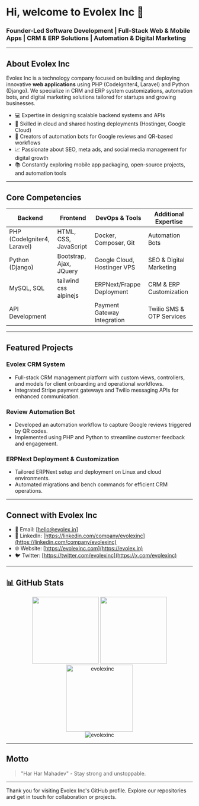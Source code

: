 # Hi, welcome to Evolex Inc 👋

### Founder-Led Software Development | Full-Stack Web & Mobile Apps | CRM & ERP Solutions | Automation & Digital Marketing

---

## About Evolex Inc
Evolex Inc is a technology company focused on building and deploying innovative **web applications** using PHP (CodeIgniter4, Laravel) and Python (Django). We specialize in CRM and ERP system customizations, automation bots, and digital marketing solutions tailored for startups and growing businesses.

- 💻 Expertise in designing scalable backend systems and APIs
- 🚀 Skilled in cloud and shared hosting deployments (Hostinger, Google Cloud)
- 🤖 Creators of automation bots for Google reviews and QR-based workflows
- 📈 Passionate about SEO, meta ads, and social media management for digital growth
- 📚 Constantly exploring mobile app packaging, open-source projects, and automation tools

---

## Core Competencies

| Backend                      | Frontend                    | DevOps & Tools                  | Additional Expertise            |
|------------------------------|-----------------------------|---------------------------------|---------------------------------|
| PHP (CodeIgniter4, Laravel)  | HTML, CSS, JavaScript       | Docker, Composer, Git           | Automation Bots                 |
| Python (Django)              | Bootstrap, Ajax, JQuery     | Google Cloud, Hostinger VPS     | SEO & Digital Marketing         |
| MySQL, SQL                   |  tailwind css alpinejs      | ERPNext/Frappe Deployment       | CRM & ERP Customization         |
| API Development              |                             | Payment Gateway Integration     | Twilio SMS & OTP Services       |

---

## Featured Projects

### Evolex CRM System
- Full-stack CRM management platform with custom views, controllers, and models for client onboarding and operational workflows.
- Integrated Stripe payment gateways and Twilio messaging APIs for enhanced communication.

### Review Automation Bot
- Developed an automation workflow to capture Google reviews triggered by QR codes.
- Implemented using PHP and Python to streamline customer feedback and engagement.

### ERPNext Deployment & Customization
- Tailored ERPNext setup and deployment on Linux and cloud environments.
- Automated migrations and bench commands for efficient CRM operations.

---

## Connect with Evolex Inc

- 📧 Email: [hello@evolex.in]
- 💼 LinkedIn: [https://linkedin.com/company/evolexinc](https://linkedin.com/company/evolexinc)
- 🌐 Website: [https://evolexinc.com](https://evolex.in)
- 🐦 Twitter: [https://twitter.com/evolexinc](https://x.com/evolexinc)

---
## 📊 GitHub Stats
<div align="center">
  <img height="180em" src="https://github-readme-stats.vercel.app/api?username=evolexinc&show_icons=true&theme=radical&count_private=true&include_all_commits=true" />
  <img height="180em" src="https://github-readme-stats.vercel.app/api/top-langs/?username=evolexinc&layout=compact&theme=radical" />
</div>

<div align="center">
  <img height="180em" src="https://github-readme-streak-stats.herokuapp.com/?user=evolexinc&theme=radical&hide_border=true" alt="evolexinc" />
</div>

<div align="center">
  <img src="https://github-profile-trophy.vercel.app/?username=evolexinc&theme=radical&row=1&column=7" alt="evolexinc" />
</div>


---

## Motto

> "Har Har Mahadev" - Stay strong and unstoppable.

---

Thank you for visiting Evolex Inc's GitHub profile. Explore our repositories and get in touch for collaboration or projects.
